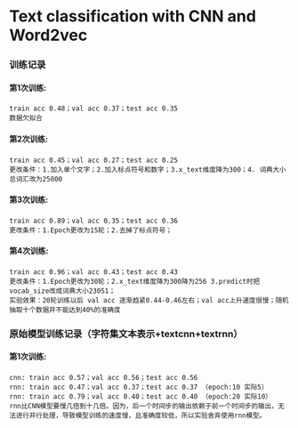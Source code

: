 # Text classification with CNN and Word2vec

### 训练记录
#### 第1次训练:
```
train acc 0.48；val acc 0.37；test acc 0.35
数据欠拟合
```
#### 第2次训练:
```
train acc 0.45；val acc 0.27；test acc 0.25
更改条件：1.加入单个文字；2.加入标点符号和数字；3.x_text维度降为300；4. 词典大小总词汇改为25000
```
#### 第3次训练:
```
train acc 0.89；val acc 0.35；test acc 0.36
更改条件：1.Epoch更改为15轮；2.去掉了标点符号；
```
#### 第4次训练:
```
train acc 0.96；val acc 0.43；test acc 0.43
更改条件：1.Epoch更改为30轮；2.x_text维度降为300降为256 3.predict时把vocab_size改成词典大小23051；
实验效果：20轮训练以后 val acc 逐渐趋紧0.44-0.46左右；val acc上升速度很慢；随机抽取十个数据并不能达到40%的准确度

```

### 原始模型训练记录（字符集文本表示+textcnn+textrnn）
#### 第1次训练:
```
cnn: train acc 0.57；val acc 0.56；test acc 0.56
rnn: train acc 0.47；val acc 0.37；test acc 0.37 （epoch:10 实际5）
rnn: train acc 0.79；val acc 0.40；test acc 0.40 （epoch:20 实际10）
rnn比CNN模型要慢几倍到十几倍。因为，后一个时间步的输出依赖于前一个时间步的输出，无法进行并行处理，导致模型训练的速度慢，且准确度较低，所以实验舍弃使用rnn模型。
```
